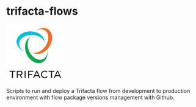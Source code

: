 # trifacta-flows


![Trifacta logo](trifactalogo.png)

Scripts to run and deploy a Trifacta flow from development to production environment with flow package versions management with Github.
